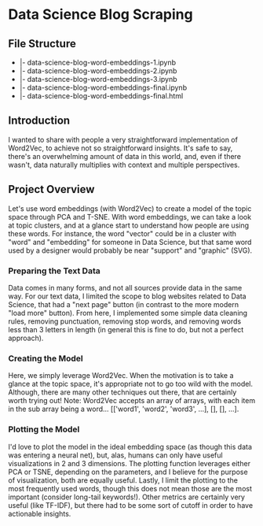 # Data Science Blog Scraping

## File Structure

- |- data-science-blog-word-embeddings-1.ipynb
- |- data-science-blog-word-embeddings-2.ipynb
- |- data-science-blog-word-embeddings-3.ipynb
- |- data-science-blog-word-embeddings-final.ipynb
- |- data-science-blog-word-embeddings-final.html

## Introduction
I wanted to share with people a very straightforward implementation of Word2Vec, to achieve not so straightforward insights. It's safe to say, there's an overwhelming amount of data in this world, and, even if there wasn't, data naturally multiplies with context and multiple perspectives.

## Project Overview
Let's use word embeddings (with Word2Vec) to create a model of the topic space through PCA and T-SNE. With word embeddings, we can take a look at topic clusters, and at a glance start to understand how people are using these words. For instance, the word "vector" could be in a cluster with "word" and "embedding" for someone in Data Science, but that same word used by a designer would probably be near "support" and "graphic" (SVG).

### Preparing the Text Data
Data comes in many forms, and not all sources provide data in the same way. For our text data, I limited the scope to blog websites related to Data Science, that had a "next page" button (in contrast to the more modern "load more" button). From here, I implemented some simple data cleaning rules, removing punctuation, removing stop words, and removing words less than 3 letters in length (in general this is fine to do, but not a perfect approach).

### Creating the Model
Here, we simply leverage Word2Vec. When the motivation is to take a glance at the topic space, it's appropriate not to go too wild with the model. Although, there are many other techniques out there, that are certainly worth trying out! Note: Word2Vec accepts an array of arrays, with each item in the sub array being a word... [['word1', 'word2', 'word3', ...], [<words>], [<words>], ...].

### Plotting the Model
I'd love to plot the model in the ideal embedding space (as though this data was entering a neural net), but, alas, humans can only have useful visualizations in 2 and 3 dimensions. The plotting function leverages either PCA or TSNE, depending on the parameters, and I believe for the purpose of visualization, both are equally useful. Lastly, I limit the plotting to the most frequently used words, though this does not mean those are the most important (consider long-tail keywords!). Other metrics are certainly very useful (like TF-IDF), but there had to be some sort of cutoff in order to have actionable insights.
